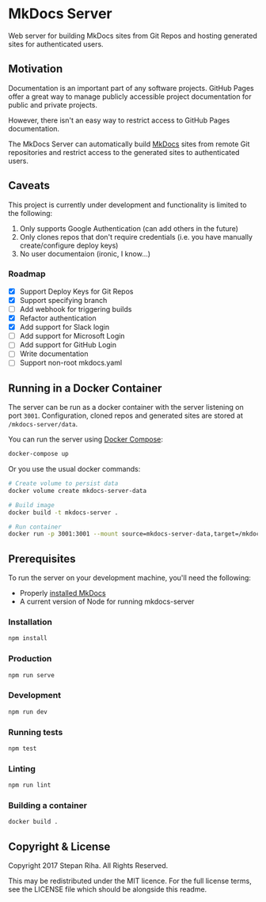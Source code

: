 # MkDocs Server

Web server for building MkDocs sites from Git Repos and hosting generated sites for authenticated users.

## Motivation

Documentation is an important part of any software projects.
GitHub Pages offer a great way to manage publicly accessible project documentation for public and private projects.

However, there isn't an easy way to restrict access to GitHub Pages documentation.

The MkDocs Server can automatically build [MkDocs](http://www.mkdocs.org/) sites from remote Git repositories
and restrict access to the generated sites to authenticated users.

## Caveats

This project is currently under development and functionality is limited to the following:

1. Only supports Google Authentication (can add others in the future)
1. Only clones repos that don't require credentials (i.e. you have manually create/configure deploy keys)
1. No user documentaion (ironic, I know...)

### Roadmap

- [x] Support Deploy Keys for Git Repos
- [x] Support specifying branch
- [ ] Add webhook for triggering builds
- [x] Refactor authentication
- [x] Add support for Slack login
- [ ] Add support for Microsoft Login
- [ ] Add support for GitHub Login
- [ ] Write documentation
- [ ] Support non-root mkdocs.yaml

## Running in a Docker Container

The server can be run as a docker container with the server listening on port `3001`.
Configuration, cloned repos and generated sites are stored at `/mkdocs-server/data`.

You can run the server using [Docker Compose](https://docs.docker.com/compose/):

```bash
docker-compose up
```

Or you use the usual docker commands:

```bash
# Create volume to persist data
docker volume create mkdocs-server-data

# Build image
docker build -t mkdocs-server .

# Run container
docker run -p 3001:3001 --mount source=mkdocs-server-data,target=/mkdocs-server/data mkdocs-server
```

## Prerequisites

To run the server on your development machine, you'll need the following:

* Properly [installed MkDocs](http://www.mkdocs.org/#installation)
* A current version of Node for running mkdocs-server

### Installation

```bash
npm install
```

### Production

```bash
npm run serve
```

### Development

```bash
npm run dev
```

### Running tests

```bash
npm test
```

### Linting

```bash
npm run lint
```

### Building a container

```bash
docker build .
```

## Copyright & License


Copyright 2017 Stepan Riha. All Rights Reserved.

This may be redistributed under the MIT licence. For the full license terms, see the LICENSE file which
should be alongside this readme.
